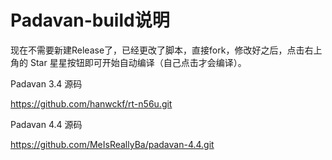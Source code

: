 # Padavan-build说明
现在不需要新建Release了，已经更改了脚本，直接fork，修改好之后，点击右上角的 Star 星星按钮即可开始自动编译（自己点击才会编译）。

Padavan 3.4 源码

https://github.com/hanwckf/rt-n56u.git

Padavan 4.4 源码

https://github.com/MeIsReallyBa/padavan-4.4.git
